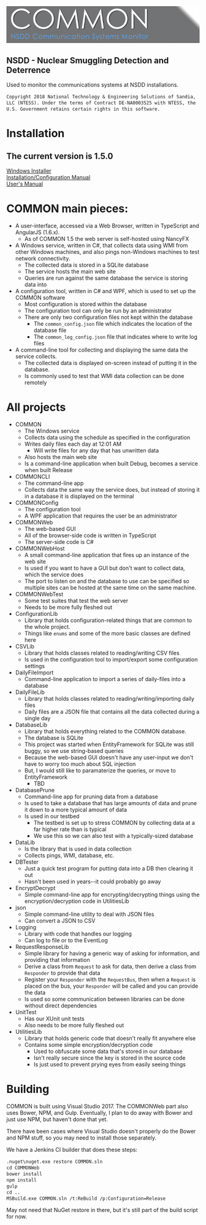 ![COMMON image](src/COMMONWeb/Content/common_header.png)

## NSDD - Nuclear Smuggling Detection and Deterrence
Used to monitor the communications systems at NSDD installations.

    Copyright 2018 National Technology & Engineering Solutions of Sandia, LLC (NTESS). Under the terms of Contract DE-NA0003525 with NTESS, the U.S. Government retains certain rights in this software.

# Installation

## The current version is 1.5.0
[Windows Installer](installers/COMMONInstaller-1.5.0.68-final.exe)  
[Installation/Configuration Manual](docs/COMMONInstallationConfiguration_v1.5.pdf)  
[User's Manual](docs/COMMONUserManual_v1.5.pdf)  

# COMMON main pieces:
- A user-interface, accessed via a Web Browser, written in TypeScript and AngularJS (1.6.x).
  - As of COMMON 1.5 the web server is self-hosted using NancyFX
- A Windows service, written in C#, that collects data using WMI from other Windows machines, and also pings non-Windows machines to test network connectivity.
  - The collected data is stored in a SQLite database
  - The service hosts the main web site
  - Queries are run against the same database the service is storing data into
- A configuration tool, written in C# and WPF, which is used to set up the COMMON software
  - Most configuration is stored within the database
  - The configuration tool can only be run by an administrator
  - There are only two configuration files not kept within the database
    - The `common_config.json` file which indicates the location of the database file
    - The `common_log_config.json` file that indicates where to write log files
- A command-line tool for collecting and displaying the same data the service collects.
  - The collected data is displayed on-screen instead of putting it in the database.
  - Is commonly used to test that WMI data collection can be done remotely

# All projects
- COMMON
  - The Windows service
  - Collects data using the schedule as specified in the configuration
  - Writes daily files each day at 12:01 AM
    - Will write files for any day that has unwritten data
  - Also hosts the main web site
  - Is a command-line application when built Debug, becomes a service when built Release
- COMMONCLI
  - The command-line app
  - Collects data the same way the service does, but instead of storing it in a database it is displayed on the terminal
- COMMONConfig
  - The configuration tool
  - A WPF application that requires the user be an administrator
- COMMONWeb
  - The web-based GUI
  - All of the browser-side code is written in TypeScript
  - The server-side code is C#
- COMMONWebHost
  - A small command-line application that fires up an instance of the web site
  - Is used if you want to have a GUI but don't want to collect data, which the service does
  - The port to listen on and the database to use can be specified so multiple sites can be hosted at the same time on the same machine.
- COMMONWebTest
  - Some test suites that test the web server
  - Needs to be more fully fleshed out
- ConfigurationLib
  - Library that holds configuration-related things that are common to the whole project.
  - Things like `enums` and some of the more basic classes are defined here
- CSVLib
  - Library that holds classes related to reading/writing CSV files
  - Is used in the configuration tool to import/export some configuration settings
- DailyFileImport
  - Command-line application to import a series of daily-files into a database
- DailyFileLib
  - Library that holds classes related to reading/writing/importing daily files
  - Daily files are a JSON file that contains all the data collected during a single day
- DatabaseLib
  - Library that holds everything related to the COMMON database.
  - The database is SQLite
  - This project was started when EntityFramework for SQLite was still buggy, so we use string-based queries
  - Because the web-based GUI doesn't have any user-input we don't have to worry too much about SQL injection
  - But, I would still like to paramaterize the queries, or move to EntityFramework
    - TBD
- DatabasePrune
  - Command-line app for pruning data from a database
  - Is used to take a database that has large amounts of data and prune it down to a more typical amount of data
  - Is used in our testbed
    - The testbed is set up to stress COMMON by collecting data at a far higher rate than is typical
    - We use this so we can also test with a typically-sized database
- DataLib
  - Is the library that is used in data collection
  - Collects pings, WMI, database, etc.
- DBTester
  - Just a quick test program for putting data into a DB then clearing it out
  - Hasn't been used in years--it could probably go away
- EncryptDecrypt
  - Simple command-line app for encrypting/decrypting things using the encryption/decryption code in UtilitiesLib
- json
  - Simple command-line utility to deal with JSON files
  - Can convert a JSON to CSV
- Logging
  - Library with code that handles our logging
  - Can log to file or to the EventLog
- RequestResponseLib
  - Simple library for having a generic way of asking for information, and providing that information
  - Derive a class from `Request` to ask for data, then derive a class from `Responder` to provide that data
  - Register your `Responder` with the `RequestBus`, then when a `Request` is placed on the bus, your `Responder` will be called and you can provide the data
  - Is used so some communication between libraries can be done without direct dependencies
- UnitTest
  - Has our XUnit unit tests
  - Also needs to be more fully fleshed out
- UtilitiesLib
  - Library that holds generic code that doesn't really fit anywhere else
  - Contains some simple encryption/decryption code
    - Used to obfuscate some data that's stored in our database
    - Isn't really secure since the key is stored in the source code
    - Is just used to prevent prying eyes from easily seeing things


# Building
COMMON is built using Visual Studio 2017. The COMMONWeb part also uses Bower, NPM, and Gulp. Eventually, I plan to do away with Bower and just use NPM, but haven't done that yet.

There have been cases where Visual Studio doesn't properly do the Bower and NPM stuff, so you may need to install those separately.

We have a Jenkins CI builder that does these steps:  

    .nuget\nuget.exe restore COMMON.sln
    cd COMMONWeb
    bower install
    npm install
    gulp
    cd ..
    MSBuild.exe COMMON.sln /t:ReBuild /p:Configuration=Release

May not need that NuGet restore in there, but it's still part of the build script for now.